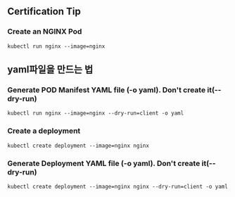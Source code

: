 ## Certification Tip

### Create an NGINX Pod

```
kubectl run nginx --image=nginx
```

## yaml파일을 만드는 법

### Generate POD Manifest YAML file (-o yaml). Don't create it(--dry-run)

```
kubectl run nginx --image=nginx --dry-run=client -o yaml
```

### Create a deployment

```
kubectl create deployment --image=nginx nginx
```

### Generate Deployment YAML file (-o yaml). Don't create it(--dry-run)

```
kubectl create deployment --image=nginx nginx --dry-run=client -o yaml
```


